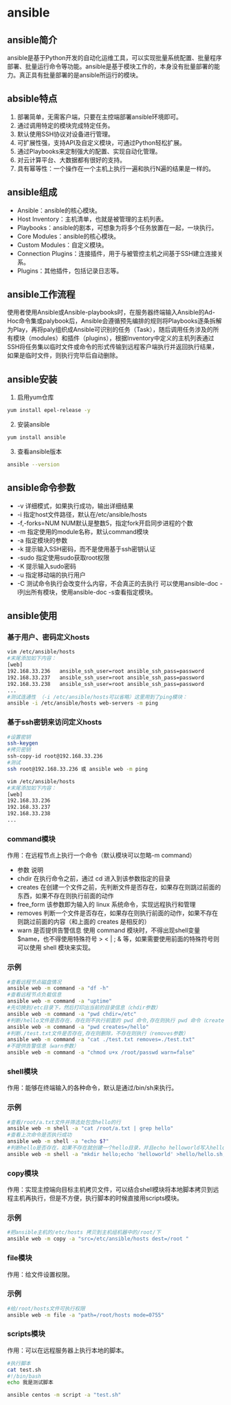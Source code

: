 # ansible
## ansible简介
ansible是基于Python开发的自动化运维工具，可以实现批量系统配置、批量程序部署、批量运行命令等功能。ansible是基于模块工作的，本身没有批量部署的能力。真正具有批量部署的是ansible所运行的模块。
## absible特点
1. 部署简单，无需客户端，只要在主控端部署ansible环境即可。
2. 通过调用特定的模块完成特定任务。
3. 默认使用SSH协议对设备进行管理。
4. 可扩展性强，支持API及自定义模块，可通过Python轻松扩展。
5. 通过Playbooks来定制强大的配置、实现自动化管理。
6. 对云计算平台、大数据都有很好的支持。
7. 具有幂等性：一个操作在一个主机上执行一遍和执行N遍的结果是一样的。
## ansible组成
* Ansible：ansible的核心模块。
* Host Inventory：主机清单，也就是被管理的主机列表。
* Playbooks：ansible的剧本，可想象为将多个任务放置在一起，一块执行。
* Core Modules：ansible的核心模块。
* Custom Modules：自定义模块。
* Connection Plugins：连接插件，用于与被管控主机之间基于SSH建立连接关系。
* Plugins：其他插件，包括记录日志等。
## ansible工作流程
使用者使用Ansible或Ansible-playbooks时，在服务器终端输入Ansible的Ad-Hoc命令集或palybook后，Ansible会遵循预先编排的规则将Playbooks逐条拆解为Play，再将paly组织成Ansible可识别的任务（Task），随后调用任务涉及的所有模块（modules）和插件（plugins），根据Inventory中定义的主机列表通过SSH将任务集以临时文件或命令的形式传输到远程客户端执行并返回执行结果，如果是临时文件，则执行完毕后自动删除。
## ansible安装
1. 启用yum仓库
```bash
yum install epel-release -y
```
2. 安装ansible
```bash
yum install ansible
```
3. 查看ansible版本
```bash
ansible --version
```
## ansible命令参数
* -v	详细模式，如果执行成功，输出详细结果
* -i	指定host文件路径，默认在/etc/ansible/hosts
* -f,-forks=NUM	NUM默认是整数5，指定fork开启同步进程的个数
* -m	指定使用的module名称，默认command模块
* -a	指定模块的参数
* -k	提示输入SSH密码，而不是使用基于ssh密钥认证
* -sudo	指定使用sudo获取root权限
* -K	提示输入sudo密码
* -u	指定移动端的执行用户
* -C	测试命令执行会改变什么内容，不会真正的去执行
可以使用ansible-doc -l列出所有模块，使用ansible-doc -s查看指定模块。
## ansible使用
### 基于用户、密码定义hosts
```bash
vim /etc/ansible/hosts 
#末尾添加如下内容：
[web]   
192.168.33.236   ansible_ssh_user=root ansible_ssh_pass=password 
192.168.33.237   ansible_ssh_user=root ansible_ssh_pass=password 
192.168.33.238   ansible_ssh_user=root ansible_ssh_pass=password 
...
#测试连通性 （-i /etc/ansible/hosts可以省略）这里用到了ping模块：
ansible -i /etc/ansible/hosts web-servers -m ping
```
### 基于ssh密钥来访问定义hosts
```bash
#设置密钥
ssh-keygen
#拷贝密钥
ssh-copy-id root@192.168.33.236
#测试
ssh root@192.168.33.236 或 ansible web -m ping

vim /etc/ansible/hosts 
#末尾添加如下内容：
[web]   
192.168.33.236    
192.168.33.237    
192.168.33.238   
...
```
### command模块
作用：在远程节点上执行一个命令（默认模块可以忽略-m command）
* 参数	                       说明
* chdir	        在执行命令之前，通过 cd 进入到该参数指定的目录
* creates	    在创建一个文件之前，先判断文件是否存在，如果存在则跳过前面的东西，如果不存在则执行前面的动作
* free_form	    该参数即为输入的 linux 系统命令，实现远程执行和管理
* removes	    判断一个文件是否存在，如果存在则执行前面的动作，如果不存在则跳过前面的内容（和上面的 creates 是相反的）
* warn	        是否提供告警信息
使用 command 模块时，不得出现shell变量$name，也不得使用特殊符号 > < | ; & 等，如果需要使用前面的特殊符号则可以使用 shell 模块来实现。
### 示例
```bash
#查看远程节点磁盘情况
ansible web -m command -a "df -h"   
#查看远程节点负载信息  
ansible web -m command -a "uptime"    
#先切换到/etc目录下，然后打印出当前的目录信息（chdir参数）
ansible web -m command -a "pwd chdir=/etc"   
#判断/hello文件是否存在，存在则不执行前面的 pwd 命令,存在则执行 pwd 命令（creates参数）
ansible web -m command -a "pwd creates=/hello" 
#判断./test.txt文件是否存在,存在则删除，不存在则执行（removes参数）
ansible web -m command -a "cat ./test.txt removes=./test.txt"  
#不提供告警信息（warn参数）
ansible web -m command -a "chmod u+x /root/passwd warn=false"  
```
### shell模块
作用：能够在终端输入的各种命令，默认是通过/bin/sh来执行。
### 示例
```bash
#查看/root/a.txt文件并筛选处包含hello的行
ansible web -m shell -a "cat /root/a.txt | grep hello"
#查看上次命令是否执行成功
ansible web -m shell -a "echo $?"
#判断hello是否存在，如果不存在就创建一个hello目录，并且echo helloworld写入hello/hello.sh
ansible web -m shell -a "mkdir hello;echo 'helloworld' >hello/hello.sh; creates=hello"
```
### copy模块
作用：实现主控端向目标主机拷贝文件，可以结合shell模块将本地脚本拷贝到远程主机再执行，但是不方便，执行脚本的时候直接用scripts模块。
### 示例
```bash
#把ansible主机的/etc/hosts 拷贝到主机组机器中的/root/下
ansible web -m copy -a "src=/etc/ansible/hosts dest=/root "
```
### file模块
作用：给文件设置权限。
### 示例
```bash
#给/root/hosts文件可执行权限
ansible web -m file -a "path=/root/hosts mode=0755"
```
### scripts模块
作用：可以在远程服务器上执行本地的脚本。
```bash
#执行脚本
cat test.sh
#!/bin/bash
echo 我是测试脚本

ansible centos -m script -a "test.sh"
```







